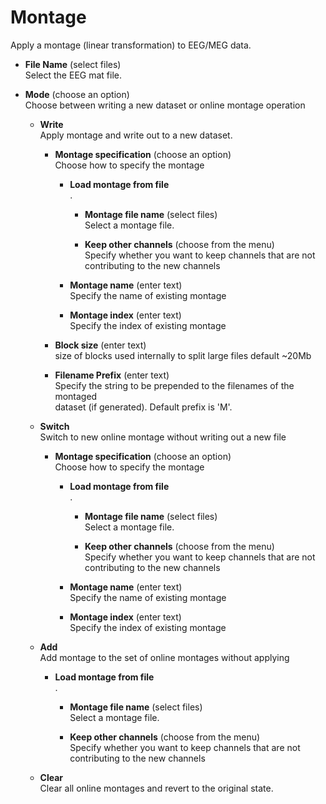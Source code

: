 # Montage  
Apply a montage (linear transformation) to EEG/MEG data.   

* **File Name** (select files)  
Select the EEG mat file.   

* **Mode** (choose an option)  
Choose between writing a new dataset or online montage operation   

    * **Write**   
    Apply montage and write out to a new dataset.   

        * **Montage specification** (choose an option)  
        Choose how to specify the montage   

            * **Load montage from file**   
            .   

                * **Montage file name** (select files)  
                Select a montage file.   

                * **Keep other channels** (choose from the menu)  
                Specify whether you want to keep channels that are not contributing to the new channels   

            * **Montage name** (enter text)  
            Specify the name of existing montage   

            * **Montage index** (enter text)  
            Specify the index of existing montage   

        * **Block size** (enter text)  
        size of blocks used internally to split large files default ~20Mb   

        * **Filename Prefix** (enter text)  
        Specify the string to be prepended to the filenames of the montaged    
        dataset (if generated). Default prefix is 'M'.   

    * **Switch**   
    Switch to new online montage without writing out a new file   

        * **Montage specification** (choose an option)  
        Choose how to specify the montage   

            * **Load montage from file**   
            .   

                * **Montage file name** (select files)  
                Select a montage file.   

                * **Keep other channels** (choose from the menu)  
                Specify whether you want to keep channels that are not contributing to the new channels   

            * **Montage name** (enter text)  
            Specify the name of existing montage   

            * **Montage index** (enter text)  
            Specify the index of existing montage   

    * **Add**   
    Add montage to the set of online montages without applying   

        * **Load montage from file**   
        .   

            * **Montage file name** (select files)  
            Select a montage file.   

            * **Keep other channels** (choose from the menu)  
            Specify whether you want to keep channels that are not contributing to the new channels   

    * **Clear**   
    Clear all online montages and revert to the original state.   
